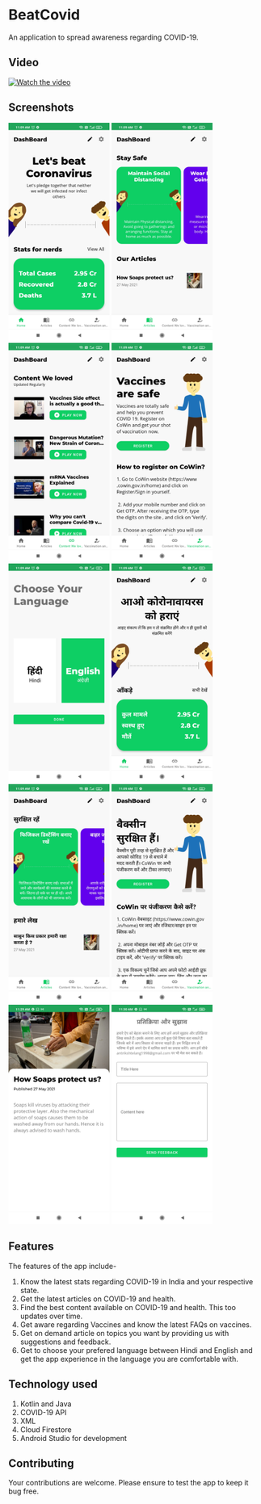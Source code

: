 # BeatCovid
An application to spread awareness regarding COVID-19.

## Video
[![Watch the video](https://img.youtube.com/vi/RqhL4CAuDp8/maxresdefault.jpg)](https://www.youtube.com/watch?v=RqhL4CAuDp8)

## Screenshots
<p float="left">
  <img src = "/app/src/main/res/drawable/ss1.jpg" alt  = "Screenshot" width = "200px"/>
  <img src = "/app/src/main/res/drawable/ss2.jpg" alt  = "Screenshot" width = "200px"/>
  <img src = "/app/src/main/res/drawable/ss3.jpg" alt  = "Screenshot" width = "200px"/>
  <img src = "/app/src/main/res/drawable/ss4.jpg" alt  = "Screenshot" width = "200px"/>
  <img src = "/app/src/main/res/drawable/ss5.jpg" alt  = "Screenshot" width = "200px"/>
  <img src = "/app/src/main/res/drawable/ss6.jpg" alt  = "Screenshot" width = "200px"/>
  <img src = "/app/src/main/res/drawable/ss7.jpg" alt  = "Screenshot" width = "200px"/>
  <img src = "/app/src/main/res/drawable/ss8.jpg" alt  = "Screenshot" width = "200px"/>
  <img src = "/app/src/main/res/drawable/ss9.jpg" alt  = "Screenshot" width = "200px"/>
  <img src = "/app/src/main/res/drawable/ss10.jpg" alt  = "Screenshot" width = "200px"/>
</p>


## Features
The features of the app include-
1. Know the latest stats regarding COVID-19 in India and your respective state.
2. Get the latest articles on COVID-19 and health.
3. Find the best content available on COVID-19 and health. This too updates over time.
4. Get aware regarding Vaccines and know the latest FAQs on vaccines.
5. Get on demand article on topics you want by providing us with suggestions and feedback.
6. Get to choose your prefered language between Hindi and English and get the app experience in the language you are comfortable with.

## Technology used
1. Kotlin and Java
2. COVID-19 API
3. XML
4. Cloud Firestore
5. Android Studio for development

## Contributing
Your contributions are welcome. Please ensure to test the app to keep it bug free.
